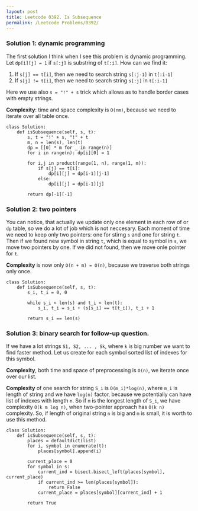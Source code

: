 ```yaml
---
layout: post
title: Leetcode 0392. Is Subsequence
permalink: /Leetcode Problems/0392/
---
```


### Solution 1: dynamic programming 
The first solution I think when I see this problem is dynamic programming. Let `dp[i][j] = 1` if `s[:j]` is substring of `t[:i]`. How can we find it:
1. If `s[j] == t[i]`, then we need to search string `s[:j-1]` in `t[:i-1]`
2. If `s[j] != t[i]`, then we need to search string `s[:j]` in `t[:i-1]`

Here we use also `s = "!" + s` trick which allows as to handle border cases with empty strings.

**Complexity**: time and space complexity is `O(nm)`, because we need to iterate over all table once.

```
class Solution:
    def isSubsequence(self, s, t):
        s, t = "!" + s, "!" + t
        m, n = len(s), len(t)
        dp = [[0] * m for _ in range(n)] 
        for i in range(n): dp[i][0] = 1
   
        for i,j in product(range(1, n), range(1, m)):
            if s[j] == t[i]:
                dp[i][j] = dp[i-1][j-1]
            else:
                dp[i][j] = dp[i-1][j]
                    
        return dp[-1][-1]
```

### Solution 2: two pointers
You can notice, that actually we update only one element in each row of or `dp` table, so we do a lot of job which is not neccesary. Each moment of time we need to keep only two pointers: one for stirng `s` and one for string `t`. Then if we found new symbol in string `t`, which is equal to symbol in `s`, we move two pointers by one. If we did not found, then we move onle pointer for `t`.

**Complexity** is now only `O(n + m) = O(n)`, because we traverse both strings only once. 

```
class Solution:
    def isSubsequence(self, s, t):
        s_i, t_i = 0, 0
        
        while s_i < len(s) and t_i < len(t):
            s_i, t_i = s_i + (s[s_i] == t[t_i]), t_i + 1
            
        return s_i == len(s)
```

### Solution 3: binary search for follow-up question.

If we have a lot strings `S1, S2, ... , Sk`, where `k` is big number we want to find faster method. Let us create for each symbol sorted list of indexes for this symbol.

**Complexity**, both time and space of preprocessing is `O(n)`, we iterate once over our list. 

**Complexity** of one search for string `S_i` is `O(m_i)*log(n)`, where `m_i` is length of string and we have `log(n)` factor, because we potentially can have list of indexes with length `n`. So if `m` is the longest length of `S_i`, we have complexity `O(k m log n)`, when two-pointer approach has `O(k n)` complexity. So, if length of original string `n` is big and `m` is small, it is worth to use this method.

```
class Solution:
    def isSubsequence(self, s, t):
        places = defaultdict(list)
        for i, symbol in enumerate(t):
            places[symbol].append(i)
        
        current_place = 0
        for symbol in s:
            current_ind = bisect.bisect_left(places[symbol], current_place)
            if current_ind >= len(places[symbol]):
                return False
            current_place = places[symbol][current_ind] + 1
            
        return True
```